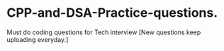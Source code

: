 # CPP-and-DSA-Practice-questions.
Must do coding questions for Tech interview 
[New questions keep uploading everyday.]
